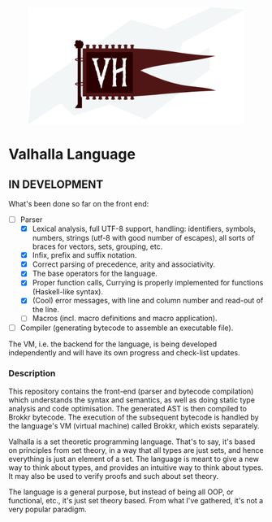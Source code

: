 <p align="center">	
  <img alt="Valhalla Flag" height=230 src="https://github.com/Demonstrandum/valhalla/raw/master/assets/logo.svg.png" />
</p>

# Valhalla Language

## IN DEVELOPMENT

What's been done so far on the front end:
- [ ] Parser
  - [x] Lexical analysis, full UTF-8 support, handling: identifiers, symbols, numbers, strings (utf-8 with good number of escapes), all sorts of braces for vectors, sets, grouping, etc.
  - [x] Infix, prefix and suffix notation.
  - [x] Correct parsing of precedence, arity and associativity.
  - [x] The base operators for the language.
  - [x] Proper function calls, Currying is properly implemented for functions (Haskell-like syntax).
  - [x] (Cool) error messages, with line and column number and read-out of the line.
  - [ ] Macros (incl. macro definitions and macro application).
- [ ] Compiler (generating bytecode to assemble an executable file).

The VM, i.e. the backend for the language, is being developed independently
and will have its own progress and check-list updates.

### Description

This repository contains the front-end (parser and
bytecode compilation) which understands the syntax and
semantics, as well as doing static type analysis and code
optimisation. The generated AST is then compiled to
Brokkr bytecode.
The execution of the subsequent bytecode
is handled by the language's VM (virtual machine) called
Brokkr, which exists separately.

Valhalla is a set theoretic programming language.
That's to say, it's based on principles from set theory,
in a way that all types are just sets, and hence everything
is just an element of a set. The language is meant to give a
new way to think about types, and provides an intuitive way to
think about types.  It may also be used to verify proofs and such
about set theory.

The language is a general purpose, but instead of being all OOP,
or functional, etc., it's just set theory based.  From what I've
gathered, it's not a very popular paradigm.

